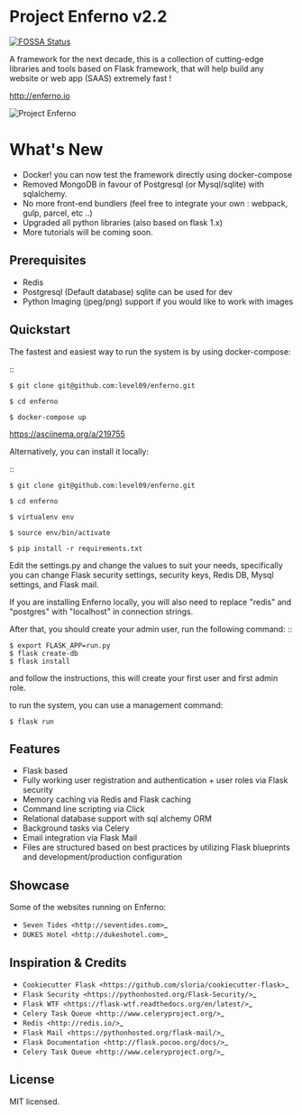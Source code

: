Project Enferno v2.2
==================

[![FOSSA Status](https://app.fossa.com/api/projects/git%2Bgithub.com%2Flevel09%2Fenferno.svg?type=shield)](https://app.fossa.com/projects/git%2Bgithub.com%2Flevel09%2Fenferno?ref=badge_shield)

A framework for the next decade, this is a collection of cutting-edge libraries and tools based on Flask framework, that will help build any website or web app (SAAS) extremely fast !

http://enferno.io


![Project Enferno](http://www.enferno.io/blog/content/images/size/w2000/2019/04/127.0.0.1_5000_--1-.png)


What's New
==================
- Docker! you can now test the framework directly using docker-compose 
- Removed MongoDB in favour of Postgresql (or Mysql/sqlite) with sqlalchemy. 
- No more front-end bundlers (feel free to integrate your own : webpack, gulp, parcel, etc ..) 
- Upgraded all python libraries (also based on flask 1.x)
- More tutorials will be coming soon. 

Prerequisites
-------------

* Redis
* Postgresql (Default database) sqlite can be used for dev
* Python Imaging (jpeg/png) support if you would like to work with images


Quickstart
----------

The fastest and easiest way to run the system is by using docker-compose:

::

    $ git clone git@github.com:level09/enferno.git

    $ cd enferno

    $ docker-compose up

https://asciinema.org/a/219755


Alternatively, you can install it locally: 

::

    $ git clone git@github.com:level09/enferno.git
    
    $ cd enferno 
    
    $ virtualenv env
    
    $ source env/bin/activate 
    
    $ pip install -r requirements.txt



Edit the settings.py and change the values to suit your needs, specifically you can change Flask security settings, security keys, Redis DB, Mysql settings, and Flask mail.

If you are installing Enferno locally, you will also need to replace "redis" and "postgres" with "localhost" in connection strings. 

After that, you should create your admin user, run the following command:
::

    $ export FLASK_APP=run.py
    $ flask create-db
    $ flask install 

and follow the instructions, this will create your first user and first admin role.




to run the system, you can use a management command:

    $ flask run


Features
--------
- Flask based
- Fully working user registration and authentication + user roles via Flask security
- Memory caching via Redis and Flask caching
- Command line scripting via Click
- Relational database support with sql alchemy ORM
- Background tasks via Celery
- Email integration via Flask Mail
- Files are structured based on best practices by utilizing Flask blueprints and development/production configuration


Showcase
--------
Some of the websites running on Enferno: 
- `Seven Tides <http://seventides.com>`_ 
- `DUKES Hotel <http://dukeshotel.com>`_ 


Inspiration & Credits
---------------------

- `Cookiecutter Flask <https://github.com/sloria/cookiecutter-flask>`_
- `Flask Security <https://pythonhosted.org/Flask-Security/>`_
- `Flask WTF <https://flask-wtf.readthedocs.org/en/latest/>`_
- `Celery Task Queue <http://www.celeryproject.org/>`_
- `Redis <http://redis.io/>`_
- `Flask Mail <https://pythonhosted.org/flask-mail/>`_
- `Flask Documentation <http://flask.pocoo.org/docs/>`_
- `Celery Task Queue <http://www.celeryproject.org/>`_


License
-------

MIT licensed.

